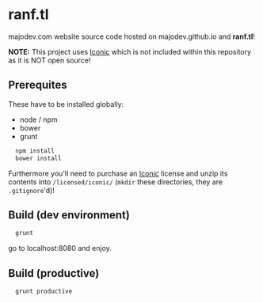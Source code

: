# ranf.tl

majodev.com website source code hosted on majodev.github.io and **ranf.tl**!

**NOTE:** This project uses [Iconic](https://useiconic.com/license/) which is not included within this repository as it is NOT open source!

## Prerequites
These have to be installed globally:
- node / npm
- bower
- grunt

```bash
  npm install
  bower install
```

Furthermore you'll need to purchase an [Iconic](https://useiconic.com/) license and unzip its contents into `/licensed/iconic/` (`mkdir` these directories, they are `.gitignore`'d)!

## Build (dev environment)
```bash
  grunt
```

go to localhost:8080 and enjoy.

## Build (productive)
```bash
  grunt productive
```
